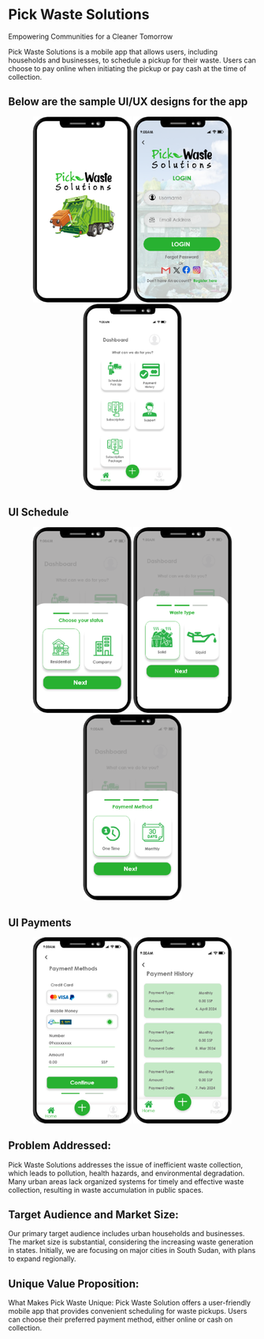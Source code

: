 # Pick Waste Solutions
Empowering Communities for a Cleaner Tomorrow

Pick Waste Solutions is a mobile app that allows users, including households and businesses, to schedule a pickup for their waste. Users can choose to pay online when initiating the pickup or pay cash at the time of collection.

## Below are the sample UI/UX designs for the app 
<p align="center">
  <img src="/UI/Splash-Screen.png" alt="Alt Splash_Screen UI" style="width:200px;"/>
  <img src="/UI/Login.png" alt="Alt Login UI" style="width:200px;"/>
  <img src="/UI/Dashboard.png" alt="Dashboard UI" style="width:200px;"/>
</p>

<h2>UI Schedule</h2>
<p align="center">
  <img src="/UI/Schedule1.png" alt="Alt Schedule1 UI" style="width:200px;"/>
  <img src="/UI/Schedule2.png" alt="Alt Schedule2 UI" style="width:200px;"/>
  <img src="/UI/Schedule3.png" alt="Alt Schedule3 UI" style="width:200px;"/>

</p>

<h2>UI Payments</h2>
<p align="center">
  <img src="/UI/Payment-Method.png" alt="Alt Payment-Method UI" style="width:200px;"/>
  <img src="/UI/Payment-historyI.png" alt="Alt Payment-history UI" style="width:200px;"/>
</p>

 ## Problem Addressed:
Pick Waste Solutions addresses the issue of inefficient waste collection, which leads to pollution, health hazards, and environmental degradation. Many urban areas lack organized systems for timely and effective waste collection, resulting in waste accumulation in public spaces.

## Target Audience and Market Size:
Our primary target audience includes urban households and businesses. The market size is substantial, considering the increasing waste generation in states. Initially, we are focusing on major cities in South Sudan, with plans to expand regionally.

## Unique Value Proposition:

What Makes Pick Waste Unique:
Pick Waste Solution offers a user-friendly mobile app that provides convenient scheduling for waste pickups. Users can choose their preferred payment method, either online or cash on collection.

